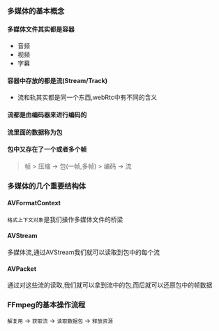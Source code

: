 ### 多媒体的基本概念

#### 多媒体文件其实都是容器

- 音频
- 视频
- 字幕

#### 容器中存放的都是流(Stream/Track)

- 流和轨其实都是同一个东西,webRtc中有不同的含义

#### 流都是由编码器来进行编码的

#### 流里面的数据称为包

#### 包中又存在了一个或者多个帧

> 帧  > 压缩 -> 包(一帧,多帧) > 编码 ->  流 



### 多媒体的几个重要结构体

#### AVFormatContext

`格式上下文对象`是我们操作多媒体文件的桥梁

#### AVStream

多媒体流,通过AVStream我们就可以读取到包中的每个流

#### AVPacket

通过对这些流的读取,我们就可以拿到流中的包,而后就可以还原包中的帧数据



### FFmpeg的基本操作流程

`解复用` -> `获取流` -> `读取数据包` -> `释放资源`



 